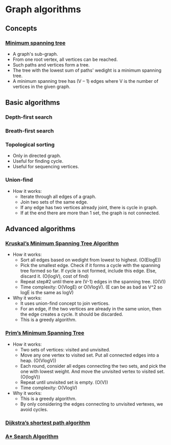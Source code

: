 # Graph algorithms

## Concepts
### [Minimum spanning tree]
* A graph's sub-graph.
* From one root vertex, all vertices can be reached.
* Such paths and vertices form a tree.
* The tree with the lowest sum of paths' wedight is a minimum spanning tree.
* A minimum spanning tree has (V – 1) edges where V is the number of vertices in the given graph.

## Basic algorithms
### Depth-first search
### Breath-first search
### Topological sorting
* Only in directed graph.
* Useful for finding cycle.
* Useful for sequencing vertices.

### Union-find
* How it works:
    * Iterate through all edges of a graph.
    * Join two sets of the same edge.
    * If any edge has two vertices already joint, there is cycle in graph.
    * If at the end there are more than 1 set, the graph is not connected.

###

## Advanced algorithms
### [Kruskal’s Minimum Spanning Tree Algorithm]
* How it works:
    * Sort all edges based on wedight from lowest to highest. (O(ElogE))
    * Pick the smallest edge. Check if it forms a cycle with the spanning tree formed so far. If cycle is not formed, include this edge. Else, discard it. (O(logV), cost of find)
    * Repeat step#2 until there are (V-1) edges in the spanning tree. (O(V))
    * Time complexity: O(VlogE) or O(VlogV). (E can be as bad as V^2 so logE is the same as logV)
* Why it works:
    * It uses union-find concept to join vertices.
    * For an edge, if the two vertices are already in the same union, then the edge creates a cycle. It should be discarded.
    * This is a greedy algorithm.

### [Prim’s Minimum Spanning Tree]
* How it works:
    * Two sets of vertices: visited and unvisited. 
    * Move any one vertex to visited set. Put all connected edges into a heap. (O(VlogV))
    * Each round, consider all edges connecting the two sets, and pick the one with lowest weight. And move the unvisited vertex to visited set. (O(logV))
    * Repeat until unvisited set is empty. (O(V))
    * Time complexity: O(VlogV)
* Why it works:
    * This is a greedy algorithm.
    * By only considering the edges connecting to unvisited vertexes, we avoid cycles.

### [Dijkstra’s shortest path algorithm]


### [A* Search Algorithm]

[Minimum spanning tree]: https://www.geeksforgeeks.org/applications-of-minimum-spanning-tree/
[Kruskal’s Minimum Spanning Tree Algorithm]: https://www.geeksforgeeks.org/kruskals-minimum-spanning-tree-algorithm-greedy-algo-2/
[Dijkstra’s shortest path algorithm]: https://www.geeksforgeeks.org/dijkstras-shortest-path-algorithm-greedy-algo-7/
[A* Search Algorithm]: https://www.geeksforgeeks.org/a-search-algorithm/
[Prim’s Minimum Spanning Tree]: https://www.geeksforgeeks.org/prims-minimum-spanning-tree-mst-greedy-algo-5/